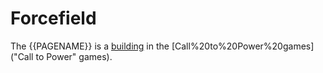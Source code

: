 # Forcefield

The {{PAGENAME}} is a [building](building) in the [Call%20to%20Power%20games]("Call to Power" games).